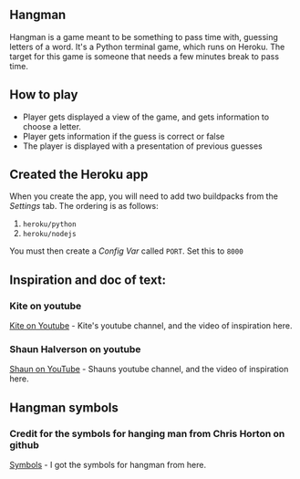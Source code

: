 ## Hangman

Hangman is a game meant to be something to pass time with, guessing letters of a word. 
It's a Python terminal game, which runs on Heroku. 
The target for this game is someone that needs a few minutes break to pass time. 

## How to play

* Player gets displayed a view of the game, and gets information to choose a letter.
* Player gets information if the guess is correct or false
* The player is displayed with a presentation of previous guesses


## Created the Heroku app

When you create the app, you will need to add two buildpacks from the _Settings_ tab. The ordering is as follows:

1. `heroku/python`
2. `heroku/nodejs`

You must then create a _Config Var_ called `PORT`. Set this to `8000`

## Inspiration and doc of text:

### Kite on youtube

[Kite on Youtube](https://www.youtube.com/watch?v=m4nEnsavl6w) - Kite's youtube channel, and the video of inspiration here. 

### Shaun Halverson on youtube

[Shaun on YouTube](https://www.youtube.com/watch?v=pFvSb7cb_Us&t=71s) - Shauns youtube channel, and the video of inspiration here.

## Hangman symbols

### Credit for the symbols for hanging man from Chris Horton on github

[Symbols](https://gist.github.com/chrishorton/8510732aa9a80a03c829b09f12e20d9c) - I got the symbols for hangman from here.
